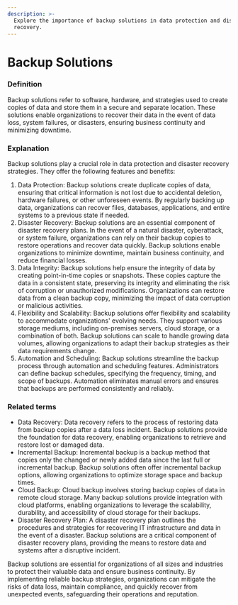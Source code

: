 ```yaml
---
description: >-
  Explore the importance of backup solutions in data protection and disaster
  recovery.
---
```


# Backup Solutions

### Definition

Backup solutions refer to software, hardware, and strategies used to create copies of data and store them in a secure and separate location. These solutions enable organizations to recover their data in the event of data loss, system failures, or disasters, ensuring business continuity and minimizing downtime.

### Explanation

Backup solutions play a crucial role in data protection and disaster recovery strategies. They offer the following features and benefits:

1. Data Protection: Backup solutions create duplicate copies of data, ensuring that critical information is not lost due to accidental deletion, hardware failures, or other unforeseen events. By regularly backing up data, organizations can recover files, databases, applications, and entire systems to a previous state if needed.
2. Disaster Recovery: Backup solutions are an essential component of disaster recovery plans. In the event of a natural disaster, cyberattack, or system failure, organizations can rely on their backup copies to restore operations and recover data quickly. Backup solutions enable organizations to minimize downtime, maintain business continuity, and reduce financial losses.
3. Data Integrity: Backup solutions help ensure the integrity of data by creating point-in-time copies or snapshots. These copies capture the data in a consistent state, preserving its integrity and eliminating the risk of corruption or unauthorized modifications. Organizations can restore data from a clean backup copy, minimizing the impact of data corruption or malicious activities.
4. Flexibility and Scalability: Backup solutions offer flexibility and scalability to accommodate organizations' evolving needs. They support various storage mediums, including on-premises servers, cloud storage, or a combination of both. Backup solutions can scale to handle growing data volumes, allowing organizations to adapt their backup strategies as their data requirements change.
5. Automation and Scheduling: Backup solutions streamline the backup process through automation and scheduling features. Administrators can define backup schedules, specifying the frequency, timing, and scope of backups. Automation eliminates manual errors and ensures that backups are performed consistently and reliably.

### Related terms

* Data Recovery: Data recovery refers to the process of restoring data from backup copies after a data loss incident. Backup solutions provide the foundation for data recovery, enabling organizations to retrieve and restore lost or damaged data.
* Incremental Backup: Incremental backup is a backup method that copies only the changed or newly added data since the last full or incremental backup. Backup solutions often offer incremental backup options, allowing organizations to optimize storage space and backup times.
* Cloud Backup: Cloud backup involves storing backup copies of data in remote cloud storage. Many backup solutions provide integration with cloud platforms, enabling organizations to leverage the scalability, durability, and accessibility of cloud storage for their backups.
* Disaster Recovery Plan: A disaster recovery plan outlines the procedures and strategies for recovering IT infrastructure and data in the event of a disaster. Backup solutions are a critical component of disaster recovery plans, providing the means to restore data and systems after a disruptive incident.

Backup solutions are essential for organizations of all sizes and industries to protect their valuable data and ensure business continuity. By implementing reliable backup strategies, organizations can mitigate the risks of data loss, maintain compliance, and quickly recover from unexpected events, safeguarding their operations and reputation.
